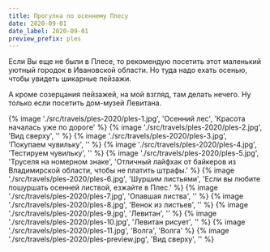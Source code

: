```yaml
---
title: Прогулка по осеннему Плесу
date: 2020-09-01
date_label: 2020-09-01
preview_prefix: ples
---
```


Если Вы еще не были в Плесе, то рекомендую посетить этот маленький уютный городок в Ивановской области. Но туда надо ехать осенью, чтобы увидеть шикарные пейзажи.

А кроме созерцания пейзажей, на мой взгляд, там делать нечего. Ну только если посетить дом-музей Левитана.

{% image './src/travels/ples-2020/ples-1.jpg', 'Осенний лес', 'Красота началась уже по дороге' %}
{% image './src/travels/ples-2020/ples-2.jpg', 'Вид сверху', '' %}
{% image './src/travels/ples-2020/ples-3.jpg', 'Покупаем чувильку', '' %}
{% image './src/travels/ples-2020/ples-4.jpg', 'Тестируем чувильку', '' %}
{% image './src/travels/ples-2020/ples-5.jpg', 'Труселя на номерном знаке', 'Отличный лайфхак от байкеров из Владимирской области, чтобы не платить штрафы.' %}
{% image './src/travels/ples-2020/ples-6.jpg', 'Шуршим листьями', 'Если вы любите пошуршать осенней листвой, езжайте в Плес.' %}
{% image './src/travels/ples-2020/ples-7.jpg', 'Опавшая листва', '' %}
{% image './src/travels/ples-2020/ples-8.jpg', 'Венок из листьев', '' %}
{% image './src/travels/ples-2020/ples-9.jpg', 'Левитан', '' %}
{% image './src/travels/ples-2020/ples-10.jpg', 'Левитан рисует', '' %}
{% image './src/travels/ples-2020/ples-11.jpg', 'Волга', 'Волга' %}
{% image './src/travels/ples-2020/ples-preview.jpg', 'Вид сверху', '' %}
